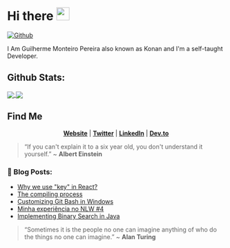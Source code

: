 # Hi there <img src="https://raw.githubusercontent.com/MartinHeinz/MartinHeinz/master/wave.gif" width="30px">

[![Github](https://img.shields.io/github/followers/GMkonan?label=Follow&style=social)](https://github.com/GMkonan)
  
I Am Guilherme Monteiro Pereira also known as Konan and I'm a self-taught Developer.

## Github Stats:

<div>
  <a href="#">
    <img align="center" src="https://github-readme-stats-5wvjxcbzk-rickstaa.vercel.app/api?username=GMkonan&count_private=true&role=OWNER,COLLABORATOR&show_icons=true&line_height=20&count_private=true&title_color=ffffff&text_color=c9cacc&icon_color=2bbc8a&bg_color=1d1f21" />
  </a>
    <a href="#">
    <img align="center" src="https://github-readme-stats-5wvjxcbzk-rickstaa.vercel.app/api/top-langs/?username=GMkonan&role=OWNER,COLLABORATOR&exclude_repo=Senac-Projeto&hide=Handlebars,Makefile&count_private=true&title_color=ffffff&text_color=c9cacc&icon_color=2bbc8a&bg_color=1d1f21&layout=compact" />
  </a>
</div>

## Find Me

<p align="center">
    <strong><a href="https://guilhermemonteiro.dev/">Website</a></strong> |
    <strong><a href="https://twitter.com/GuilhermeKonan">Twitter</a></strong> |
    <strong><a href="https://www.linkedin.com/in/gmkonan/">LinkedIn</a></strong> |
    <strong><a href="https://dev.to/gmkonan">Dev.to</a></strong>
</p>

> “If you can't explain it to a six year old, you don't understand it yourself.”
> ~ <b>Albert Einstein</b>

<h3><b>📕 Blog Posts:</b></h3>

<!-- BLOG-POST-LIST:START -->
- [Why we use "key" in React?](https://dev.to/gmkonan/why-we-use-key-in-react-4a03)
- [The compiling process](https://dev.to/gmkonan/the-compiling-process-28do)
- [Customizing Git Bash in Windows](https://dev.to/gmkonan/customizing-git-bash-in-windows-2al3)
- [Minha experiência no NLW #4](https://dev.to/gmkonan/minha-experiencia-no-nlw-4-1o01)
- [Implementing Binary Search in Java](https://dev.to/gmkonan/implementing-binary-search-in-java-489a)
<!-- BLOG-POST-LIST:END -->

> “Sometimes it is the people no one can imagine anything of who do the things no one can imagine.”
> ~ <b>Alan Turing</b>

<!--
**GMkonan/GMkonan** is a ✨ _special_ ✨ repository because its `README.md` (this file) appears on your GitHub profile.

Here are some ideas to get you started:

- 🔭 I’m currently working on ...
- 🌱 I’m currently learning ...
- 👯 I’m looking to collaborate on ...
- 🤔 I’m looking for help with ...
- 💬 Ask me about ...
- 📫 How to reach me: ...
- 😄 Pronouns: ...
- ⚡ Fun fact: ...

“If you can’t explain it to a 6-year-old, you don’t understand it yourself,” ~ <b>Albert Einstein</b>

Forma de organizar pins caso queira botar algum dps
<a href="https://github.com/anuraghazra/github-readme-stats">
  <img align="center" src="https://github-readme-stats.vercel.app/api/pin/?username=anuraghazra&repo=github-readme-stats" />
</a>
<a href="https://github.com/anuraghazra/convoychat">
  <img align="center" src="https://github-readme-stats.vercel.app/api/pin/?username=anuraghazra&repo=convoychat" />
</a>
-->
